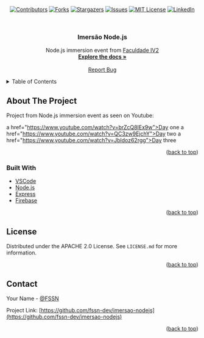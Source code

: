 <!-- PROJECT SHIELDS -->

<div align="center">

[![Contributors][contributors-shield]][contributors-url]
[![Forks][forks-shield]][forks-url]
[![Stargazers][stars-shield]][stars-url]
[![Issues][issues-shield]][issues-url]
[![MIT License][license-shield]][license-url]
[![LinkedIn][linkedin-shield]][linkedin-url]

</div>


<br />

  <h3 align="center">Imersão Node.js</h3>

  <p align="center">
   Node.js immersion event from <a href="https://faculdadeiv2.com.br/">Faculdade IV2</a>
    <br />
    <a href="https://github.com/fssn-dev/imersao-nodejs"><strong>Explore the docs »</strong></a>
    <br />
    <br />
     <!--
    <a href="https://github.com/othneildrew/Best-README-Template">View Demo</a>
    ·
    -->
    <a href="https://github.com/fssn-dev/imersao-nodejs/issues">Report Bug</a>
    <!--
    ·
    <a href="#/issues">Request Feature</a>
    <!--
  </p>
</div>

<!-- TABLE OF CONTENTS -->
<details>
  <summary>Table of Contents</summary>
  <ol>
    <li>
      <a href="#about-the-project">About The Project</a>
      <ul>
        <li><a href="#built-with">Built With</a></li>
      </ul>
    </li>
    <li><a href="#license">License</a></li>
    <li><a href="#contact">Contact</a></li>
  </ol>
</details>

<!-- ABOUT THE PROJECT -->
## About The Project

Project from Node.js immersion event as seen on Youtube:


a href="https://www.youtube.com/watch?v=brZcQ8IEx9w">Day one</a>
a href="https://www.youtube.com/watch?v=QC3zw9EjchY">Day two</a>
a href="https://www.youtube.com/watch?v=Jbldoz62rgg">Day three</a>


  
  



<p align="right">(<a href="#top">back to top</a>)</p>


### Built With

* [VSCode](https://code.visualstudio.com/)
* [Node.js](https://nodejs.org)
* [Express](https://expressjs.com)
* [Firebase](https://firebase.google.com)



<p align="right">(<a href="#top">back to top</a>)</p>


<!-- LICENSE -->
## License

Distributed under the APACHE 2.0 License. See `LICENSE.md` for more information.

<p align="right">(<a href="#top">back to top</a>)</p>


<!-- CONTACT -->
## Contact

Your Name - [@FSSN](https://www.linkedin.com/in/fssn)

Project Link: [https://github.com/fssn-dev/imersao-nodejs](https://github.com/fssn-dev/imersao-nodejs)

<p align="right">(<a href="#top">back to top</a>)</p>

<!-- ACKNOWLEDGMENTS -->

<!-- ## Acknowledgments -->

<!-- * [name](url) -->




[contributors-shield]: https://img.shields.io/github/contributors/fssn-dev/imersao-nodejs.svg?style=for-the-badge
[contributors-url]: https://github.com/fssn-dev/imersao-nodejs/graphs/contributors
[forks-shield]: https://img.shields.io/github/forks/fssn-dev/imersao-nodejs.svg?style=for-the-badge
[forks-url]: https://github.com/fssn-dev/imersao-nodejs/network/members
[stars-shield]: https://img.shields.io/github/stars/fssn-dev/imersao-nodejs.svg?style=for-the-badge
[stars-url]: https://github.com/fssn-dev/imersao-nodejs/stargazers
[issues-shield]: https://img.shields.io/github/issues/fssn-dev/imersao-nodejs.svg?style=for-the-badge
[issues-url]: https://github.com/fssn-dev/imersao-nodejs/issues
[license-shield]: https://img.shields.io/github/license/fssn-dev/imersao-nodejs.svg?style=for-the-badge
[license-url]: https://github.com/fssn-dev/imersao-nodejs/blob/main/License.md
[linkedin-shield]: https://img.shields.io/badge/-LinkedIn-black.svg?style=for-the-badge&logo=linkedin&colorB=555
[linkedin-url]: https://linkedin.com/in/fssn
